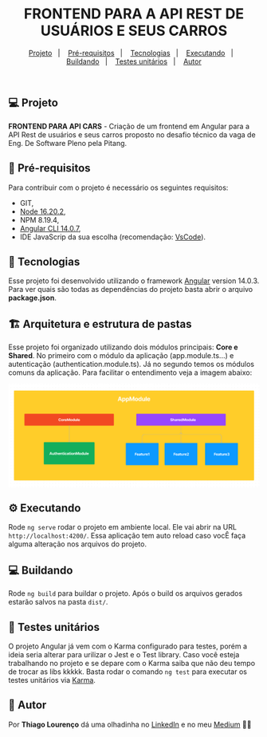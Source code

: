 <h1 align="center">
    FRONTEND PARA A API REST DE USUÁRIOS E SEUS CARROS
</h1>

<p align="center">
  <a href="#-projeto">Projeto</a>&nbsp;&nbsp;&nbsp;|&nbsp;&nbsp;&nbsp;
  <a href="#-pré-requisitos">Pré-requisitos</a>&nbsp;&nbsp;&nbsp;|&nbsp;&nbsp;&nbsp;
  <a href="#-tecnologias">Tecnologias</a>&nbsp;&nbsp;&nbsp;|&nbsp;&nbsp;&nbsp;
  <a href="#-executando">Executando</a>&nbsp;&nbsp;&nbsp;|&nbsp;&nbsp;&nbsp;
  <a href="#-buildando">Buildando</a>&nbsp;&nbsp;&nbsp;|&nbsp;&nbsp;&nbsp;
  <a href="#-testes-unitários">Testes unitários</a>&nbsp;&nbsp;&nbsp;|&nbsp;&nbsp;&nbsp;
  <a href="#-autor">Autor</a>
</p>

<br>

## 💻 Projeto

**FRONTEND PARA API CARS** - Criação de um frontend em Angular para a API Rest de usuários e seus carros proposto no desafio técnico da vaga de Eng. De Software Pleno pela Pitang.

## 📝 Pré-requisitos

Para contribuir com o projeto é necessário os seguintes requisitos:

- GIT,
- [Node 16.20.2](https://nodejs.org/en/download/current),
- NPM 8.19.4,
- [Angular CLI 14.0.7](https://angular.io/cli),
- IDE JavaScrip da sua escolha (recomendação: [VsCode](https://code.visualstudio.com/)).

## 🚀 Tecnologias

Esse projeto foi desenvolvido utilizando o framework [Angular](https://github.com/angular/angular-cli) version 14.0.3. Para ver quais são todas as dependências do projeto basta abrir o arquivo **package.json**.

## 🏗️ Arquitetura e estrutura de pastas

Esse projeto foi organizado utilizando dois módulos principais: **Core e Shared**. No primeiro com o módulo da aplicação (app.module.ts...) e autenticação (authentication.module.ts). Já no segundo temos os módulos comuns da aplicação. Para facilitar o entendimento veja a imagem abaixo:
<div style="display:flex;align-items:center;">
    <img src="/src/assets/architecture.png" title="Architecture" alt="Project architecture" width="560px" />
</div>

## ⚙️ Executando

Rode `ng serve` rodar o projeto em ambiente local. Ele vai abrir na URL `http://localhost:4200/`. Essa aplicação tem auto reload caso vocÊ faça alguma alteração nos arquivos do projeto.

## 💻 Buildando

Rode `ng build` para buildar o projeto. Após o build os arquivos gerados estarão salvos na pasta `dist/`.

## 🐞 Testes unitários

O projeto Angular já vem com o Karma configurado para testes, porém a ideia seria alterar para urilizar o Jest e o Test library. Caso você esteja trabalhando no projeto e se depare com o Karma saiba que não deu tempo de trocar as libs kkkkk. Basta rodar o comando `ng test` para executar os testes unitários via [Karma](https://karma-runner.github.io).

## 📝 Autor

Por **Thiago Lourenço** dá uma olhadinha no [LinkedIn](https://www.linkedin.com/in/thiiagolourenco) e no meu [Medium](https://thiiagolourenco.medium.com/) ✌🏽 
